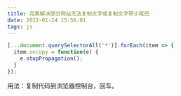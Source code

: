 ```yaml
---
title: 完美解决部分网站无法复制文字或复制文字带小尾巴
date: 2022-01-24 15:56:01
tags: js
---
```


```javascript
[...document.querySelectorAll('*')].forEach(item => {
  item.oncopy = function(e) {
    e.stopPropagation();
  }
});
```

用法：复制代码到浏览器控制台，回车。
